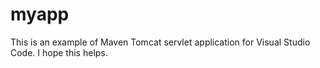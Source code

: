 # myapp
This is an example of Maven Tomcat servlet application for Visual Studio Code.
I hope this helps.
